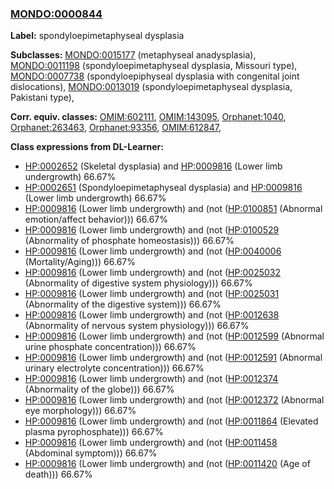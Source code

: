
### [MONDO:0000844](http://purl.obolibrary.org/obo/MONDO_0000844)
**Label:** spondyloepimetaphyseal dysplasia

**Subclasses:** [MONDO:0015177](http://purl.obolibrary.org/obo/MONDO_0015177) (metaphyseal anadysplasia), [MONDO:0011198](http://purl.obolibrary.org/obo/MONDO_0011198) (spondyloepimetaphyseal dysplasia, Missouri type), [MONDO:0007738](http://purl.obolibrary.org/obo/MONDO_0007738) (spondyloepiphyseal dysplasia with congenital joint dislocations), [MONDO:0013019](http://purl.obolibrary.org/obo/MONDO_0013019) (spondyloepimetaphyseal dysplasia, Pakistani type), 

**Corr. equiv. classes:** [OMIM:602111](http://purl.obolibrary.org/obo/OMIM_602111), [OMIM:143095](http://purl.obolibrary.org/obo/OMIM_143095), [Orphanet:1040](http://www.orpha.net/ORDO/Orphanet_1040), [Orphanet:263463](http://www.orpha.net/ORDO/Orphanet_263463), [Orphanet:93356](http://www.orpha.net/ORDO/Orphanet_93356), [OMIM:612847](http://purl.obolibrary.org/obo/OMIM_612847), 

**Class expressions from DL-Learner:**

- [HP:0002652](http://purl.obolibrary.org/obo/HP_0002652) (Skeletal dysplasia) and [HP:0009816](http://purl.obolibrary.org/obo/HP_0009816) (Lower limb undergrowth) 66.67%
- [HP:0002651](http://purl.obolibrary.org/obo/HP_0002651) (Spondyloepimetaphyseal dysplasia) and [HP:0009816](http://purl.obolibrary.org/obo/HP_0009816) (Lower limb undergrowth) 66.67%
- [HP:0009816](http://purl.obolibrary.org/obo/HP_0009816) (Lower limb undergrowth) and (not ([HP:0100851](http://purl.obolibrary.org/obo/HP_0100851) (Abnormal emotion/affect behavior))) 66.67%
- [HP:0009816](http://purl.obolibrary.org/obo/HP_0009816) (Lower limb undergrowth) and (not ([HP:0100529](http://purl.obolibrary.org/obo/HP_0100529) (Abnormality of phosphate homeostasis))) 66.67%
- [HP:0009816](http://purl.obolibrary.org/obo/HP_0009816) (Lower limb undergrowth) and (not ([HP:0040006](http://purl.obolibrary.org/obo/HP_0040006) (Mortality/Aging))) 66.67%
- [HP:0009816](http://purl.obolibrary.org/obo/HP_0009816) (Lower limb undergrowth) and (not ([HP:0025032](http://purl.obolibrary.org/obo/HP_0025032) (Abnormality of digestive system physiology))) 66.67%
- [HP:0009816](http://purl.obolibrary.org/obo/HP_0009816) (Lower limb undergrowth) and (not ([HP:0025031](http://purl.obolibrary.org/obo/HP_0025031) (Abnormality of the digestive system))) 66.67%
- [HP:0009816](http://purl.obolibrary.org/obo/HP_0009816) (Lower limb undergrowth) and (not ([HP:0012638](http://purl.obolibrary.org/obo/HP_0012638) (Abnormality of nervous system physiology))) 66.67%
- [HP:0009816](http://purl.obolibrary.org/obo/HP_0009816) (Lower limb undergrowth) and (not ([HP:0012599](http://purl.obolibrary.org/obo/HP_0012599) (Abnormal urine phosphate concentration))) 66.67%
- [HP:0009816](http://purl.obolibrary.org/obo/HP_0009816) (Lower limb undergrowth) and (not ([HP:0012591](http://purl.obolibrary.org/obo/HP_0012591) (Abnormal urinary electrolyte concentration))) 66.67%
- [HP:0009816](http://purl.obolibrary.org/obo/HP_0009816) (Lower limb undergrowth) and (not ([HP:0012374](http://purl.obolibrary.org/obo/HP_0012374) (Abnormality of the globe))) 66.67%
- [HP:0009816](http://purl.obolibrary.org/obo/HP_0009816) (Lower limb undergrowth) and (not ([HP:0012372](http://purl.obolibrary.org/obo/HP_0012372) (Abnormal eye morphology))) 66.67%
- [HP:0009816](http://purl.obolibrary.org/obo/HP_0009816) (Lower limb undergrowth) and (not ([HP:0011864](http://purl.obolibrary.org/obo/HP_0011864) (Elevated plasma pyrophosphate))) 66.67%
- [HP:0009816](http://purl.obolibrary.org/obo/HP_0009816) (Lower limb undergrowth) and (not ([HP:0011458](http://purl.obolibrary.org/obo/HP_0011458) (Abdominal symptom))) 66.67%
- [HP:0009816](http://purl.obolibrary.org/obo/HP_0009816) (Lower limb undergrowth) and (not ([HP:0011420](http://purl.obolibrary.org/obo/HP_0011420) (Age of death))) 66.67%


